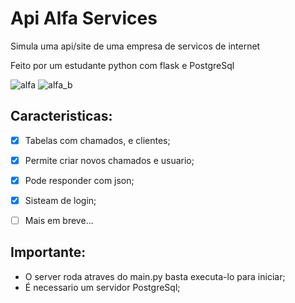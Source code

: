 # Api Alfa Services
Simula uma api/site de uma empresa de servicos de internet<p>
Feito por um estudante python com flask e PostgreSql

![alfa](https://user-images.githubusercontent.com/12895974/201787018-4c8d1e8b-b586-4200-8a81-5e75334c27ba.png)
![alfa_b](https://user-images.githubusercontent.com/12895974/201787026-df0a4e7c-8eed-456b-951e-0eb38aabba74.png)

## Caracteristicas:

- [x] Tabelas com chamados, e clientes;
- [x] Permite criar novos chamados e usuario;
- [x] Pode responder com json;
- [x] Sisteam de login;
- [ ] Mais em breve...


## Importante:
- O server roda atraves do main.py basta executa-lo para iniciar;
- É necessario um servidor PostgreSql;
</p>
